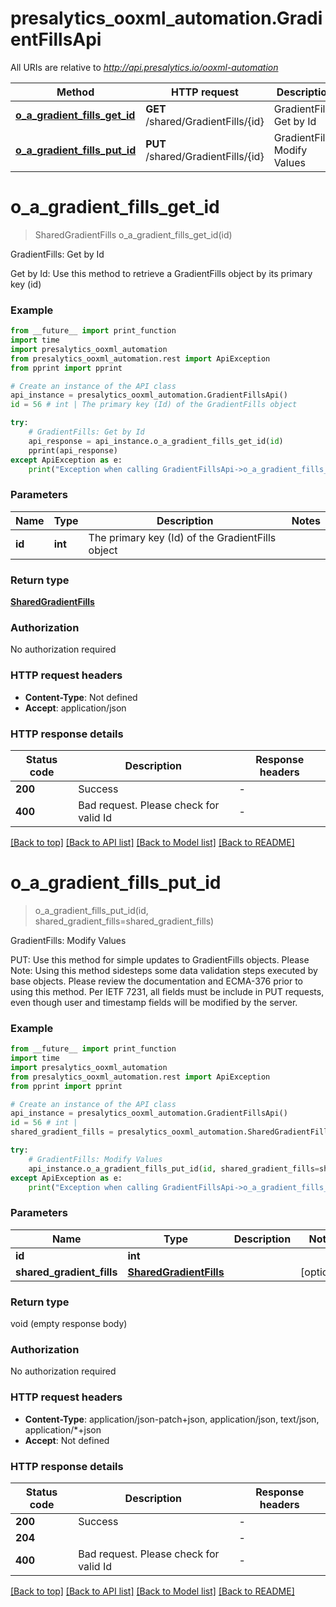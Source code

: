 # presalytics_ooxml_automation.GradientFillsApi

All URIs are relative to *http://api.presalytics.io/ooxml-automation*

Method | HTTP request | Description
------------- | ------------- | -------------
[**o_a_gradient_fills_get_id**](GradientFillsApi.md#o_a_gradient_fills_get_id) | **GET** /shared/GradientFills/{id} | GradientFills: Get by Id
[**o_a_gradient_fills_put_id**](GradientFillsApi.md#o_a_gradient_fills_put_id) | **PUT** /shared/GradientFills/{id} | GradientFills: Modify Values


# **o_a_gradient_fills_get_id**
> SharedGradientFills o_a_gradient_fills_get_id(id)

GradientFills: Get by Id

Get by Id: Use this method to retrieve a GradientFills object by its primary key (id)

### Example

```python
from __future__ import print_function
import time
import presalytics_ooxml_automation
from presalytics_ooxml_automation.rest import ApiException
from pprint import pprint

# Create an instance of the API class
api_instance = presalytics_ooxml_automation.GradientFillsApi()
id = 56 # int | The primary key (Id) of the GradientFills object

try:
    # GradientFills: Get by Id
    api_response = api_instance.o_a_gradient_fills_get_id(id)
    pprint(api_response)
except ApiException as e:
    print("Exception when calling GradientFillsApi->o_a_gradient_fills_get_id: %s\n" % e)
```

### Parameters

Name | Type | Description  | Notes
------------- | ------------- | ------------- | -------------
 **id** | **int**| The primary key (Id) of the GradientFills object | 

### Return type

[**SharedGradientFills**](SharedGradientFills.md)

### Authorization

No authorization required

### HTTP request headers

 - **Content-Type**: Not defined
 - **Accept**: application/json

### HTTP response details
| Status code | Description | Response headers |
|-------------|-------------|------------------|
**200** | Success |  -  |
**400** | Bad request.  Please check for valid Id |  -  |

[[Back to top]](#) [[Back to API list]](../README.md#documentation-for-api-endpoints) [[Back to Model list]](../README.md#documentation-for-models) [[Back to README]](../README.md)

# **o_a_gradient_fills_put_id**
> o_a_gradient_fills_put_id(id, shared_gradient_fills=shared_gradient_fills)

GradientFills: Modify Values

PUT: Use this method for simple updates to GradientFills objects.   Please Note: Using this method sidesteps some data validation steps executed by base objects.  Please review the documentation and ECMA-376 prior to using this method. Per IETF 7231, all fields must be include in PUT requests, even though user and timestamp fields will be modified by the server.

### Example

```python
from __future__ import print_function
import time
import presalytics_ooxml_automation
from presalytics_ooxml_automation.rest import ApiException
from pprint import pprint

# Create an instance of the API class
api_instance = presalytics_ooxml_automation.GradientFillsApi()
id = 56 # int | 
shared_gradient_fills = presalytics_ooxml_automation.SharedGradientFills() # SharedGradientFills |  (optional)

try:
    # GradientFills: Modify Values
    api_instance.o_a_gradient_fills_put_id(id, shared_gradient_fills=shared_gradient_fills)
except ApiException as e:
    print("Exception when calling GradientFillsApi->o_a_gradient_fills_put_id: %s\n" % e)
```

### Parameters

Name | Type | Description  | Notes
------------- | ------------- | ------------- | -------------
 **id** | **int**|  | 
 **shared_gradient_fills** | [**SharedGradientFills**](SharedGradientFills.md)|  | [optional] 

### Return type

void (empty response body)

### Authorization

No authorization required

### HTTP request headers

 - **Content-Type**: application/json-patch+json, application/json, text/json, application/*+json
 - **Accept**: Not defined

### HTTP response details
| Status code | Description | Response headers |
|-------------|-------------|------------------|
**200** | Success |  -  |
**204** |  |  -  |
**400** | Bad request.  Please check for valid Id |  -  |

[[Back to top]](#) [[Back to API list]](../README.md#documentation-for-api-endpoints) [[Back to Model list]](../README.md#documentation-for-models) [[Back to README]](../README.md)


